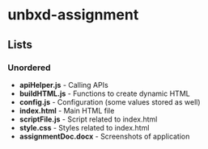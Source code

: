 # unbxd-assignment

## Lists

### Unordered

* **apiHelper.js** - Calling APIs
* **buildHTML.js** - Functions to create dynamic HTML
* **config.js** - Configuration (some values stored as well)
* **index.html** - Main HTML file
* **scriptFile.js** - Script related to index.html
* **style.css** - Styles related to index.html
* **assignmentDoc.docx** - Screenshots of application